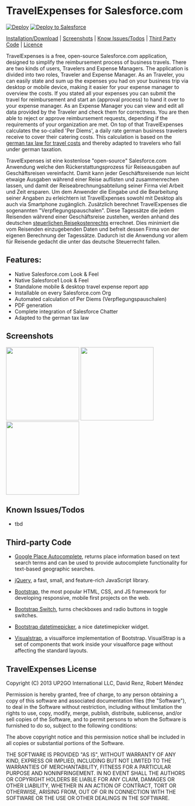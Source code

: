 # TravelExpenses for Salesforce.com #

[![Deploy](https://deploy-to-sfdx.com/dist/assets/images/DeployToSFDX.svg)](https://deploy-to-sfdx.com)
<a href="https://githubsfdeploy.herokuapp.com">
  <img alt="Deploy to Salesforce"
       src="https://raw.githubusercontent.com/afawcett/githubsfdeploy/master/deploy.png">
</a>

[Installation/Download](#installationdownload) | [Screenshots](#screenshots) | [Know Issues/Todos](#known-issuestodos) | [Third Party Code](#third-party-code) | [Licence](#visualforce-tablegrid-license)

TravelExpenses is a free, open-source Salesforce.com application, designed to simplify the reimbursement process of business travels. 
There are two kinds of users, Travelers and Expense Managers.
The application is divided into two roles, Traveler and Expense Manager.
As an Traveler, you can easily state and sum up the expenses you had on your business trip via desktop or mobile device, making it easier for your expense manager to overview the costs. If you stated all your expenses you can submit the travel for reimbursement and start an (approval process) to hand it over to your expense manager. 
As an Expense Manager you can view and edit all data provided by the Traveler and check them for correctness. You are then able to reject or approve reimbursement requests, depending if the requirements of your organization are met.
On top of that TravelExpenses calculates the so-called 'Per Diems', a daily rate german business travelers receive to cover their catering costs. This calculation is based on the [german tax law for travel costs](http://www.bundesfinanzministerium.de/Content/DE/Monatsberichte/2014/03/Inhalte/Kapitel-3-Analysen/3-4-reform-steuerliches-reisekostenrecht.html)
and thereby adapted to travelers who fall under german taxation.



TravelExpenses ist eine kostenlose "open-source" Salesforce.com Anwendung welche den Rückerstattungsprozess für Reiseausgaben auf Geschäftsreisen vereinfacht. Damit kann jeder Geschäftsreisende nun leicht etwaige Ausgaben während einer Reise auflisten und zusammenrechen lassen, und damit der Reiseabrechnungsabteilung seiner Firma viel Arbeit und Zeit ersparen. Um dem Anwender die Eingabe und die Bearbeitung seiner Angaben zu erleichtern ist TravelExpenses sowohl mit Desktop als auch via Smartphone zugänglich. Zusätzlich berechnet TravelExpenses die sogenannten "Verpflegungspauschalen". Diese Tagessätze die jedem Reisenden während einer Geschäftsreise zustehen, werden anhand des deutschen [steuerlichen Reisekostenrechts](http://www.bundesfinanzministerium.de/Content/DE/Monatsberichte/2014/03/Inhalte/Kapitel-3-Analysen/3-4-reform-steuerliches-reisekostenrecht.html) errechnet. Dies minimiert die vom Reisenden einzugebenden Daten und befreit dessen Firma von der eigenen Berechnung der Tagessätze. Dadurch ist die Anwendung vor allem für Reisende gedacht die unter das deutsche Steuerrecht fallen.

 
## Features: ##
- Native Salesforce.com Look & Feel
- Native Salesforce1 Look & Feel
- Standalone mobile & desktop travel expense report app
- Installable on every Salesforce.com Org
- Automated calculation of Per Diems (Verpflegungspauschalen)
- PDF generation
- Complete integration of Salesforce Chatter
- Adapted to the german tax law


## Screenshots ##

<img src="https://github.com/Up2Go/travelexpenses/blob/master/resources/Salesforce1%20-%20Publisher%20Action%20-%20New%20Flight%20-%20Airfare.png" width="200">

<img src="https://github.com/Up2Go/travelexpenses/blob/master/resources/Salesforce1%20-%20Publisher%20Action%20-%20New%20Flight%20-%20Datetimepicker.png" width="200">

<img src="https://github.com/Up2Go/travelexpenses/blob/master/resources/Salesforce1%20-%20Publisher%20Action%20-%20New%20Travel.png" width="200">

## Known Issues/Todos ##

- tbd


## Third-party Code ##

- [Google Place Autocomplete](https://developers.google.com/places/documentation/autocomplete), returns place information based on text search terms and can be used to provide autocomplete functionality for text-based geographic searches.

- [jQuery](http://jquery.com), a fast, small, and feature-rich JavaScript library.

- [Bootstrap](http://getbootstrap.com/), the most popular HTML, CSS, and JS framework for developing responsive, mobile first projects on the web.

- [Bootstrap Switch](http://www.bootstrap-switch.org/), turns checkboxes and radio buttons in toggle switches.

- [Bootstrap datetimepicker](https://github.com/Eonasdan/bootstrap-datetimepicker), a nice datetimepicker widget.

- [Visualstrap](http://blogforce9dev-developer-edition.ap1.force.com/ProjectDetail?id=a0290000009MI61), a visualforce implementation of Bootstrap. VisualStrap is a set of components that work inside your visualforce page without affecting the standard layouts.



## TravelExpenses License ##

Copyright (C) 2013 UP2GO International LLC, David Renz, Robert Méndez

Permission is hereby granted, free of charge, to any person obtaining a
copy of this software and associated documentation files (the
"Software"), to deal in the Software without restriction, including
without limitation the rights to use, copy, modify, merge, publish,
distribute, sublicense, and/or sell copies of the Software, and to
permit persons to whom the Software is furnished to do so, subject to
the following conditions:

The above copyright notice and this permission notice shall be included
in all copies or substantial portions of the Software.

THE SOFTWARE IS PROVIDED "AS IS", WITHOUT WARRANTY OF ANY KIND, EXPRESS
OR IMPLIED, INCLUDING BUT NOT LIMITED TO THE WARRANTIES OF
MERCHANTABILITY, FITNESS FOR A PARTICULAR PURPOSE AND
NONINFRINGEMENT. IN NO EVENT SHALL THE AUTHORS OR COPYRIGHT HOLDERS BE
LIABLE FOR ANY CLAIM, DAMAGES OR OTHER LIABILITY, WHETHER IN AN ACTION
OF CONTRACT, TORT OR OTHERWISE, ARISING FROM, OUT OF OR IN CONNECTION
WITH THE SOFTWARE OR THE USE OR OTHER DEALINGS IN THE SOFTWARE.
